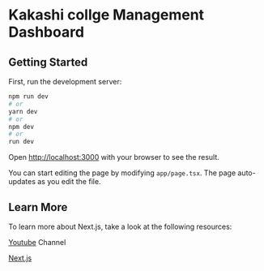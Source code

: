 # Kakashi collge Management Dashboard

## Getting Started

First, run the development server:

```bash
npm run dev
# or
yarn dev
# or
npm dev
# or
run dev
```

Open [http://localhost:3000](http://localhost:3000) with your browser to see the result.

You can start editing the page by modifying `app/page.tsx`. The page auto-updates as you edit the file.


## Learn More
To learn more about Next.js, take a look at the following resources:

[Youtube](https://youtu.be/SKJCkC6oNrc) Channel


[Next.js](https://nextjs.org/learn)
